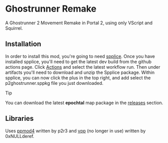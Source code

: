 # Ghostrunner Remake
A Ghostrunner 2 Movement Remake in Portal 2, using only VScript and Squirrel.

## Installation
In order to install this mod, you're going to need [spplice](https://p2r3.com/spplice).
Once you have installed spplice, you'll need to get the latest dev build from the github actions page.
Click [Actions](https://github.com/PancakeTAS/Ghostrunner-Remake/actions) and select the latest workflow run. Then under artifacts you'll need to download and unzip the Spplice package. Within spplice, you can now click the plus in the top right, and add select the p2ghostrunner.sppkg file you just downloaded.

> [!TIP]
> You can download the latest **epochtal** map package in the [releases](https://github.com/PancakeTAS/Ghostrunner-Remake/releases) section.

## Libraries
Uses [ppmod4](https://github.com/p2r3/ppmod/tree/main) written by p2r3
and [vpp](https://github.com/0xNULLderef/vpp) (no longer in use) written by 0xNULLderef.